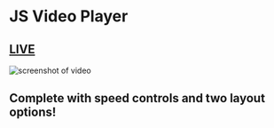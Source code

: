 # JS Video Player

## [LIVE](https://mathcodes.github.io/Javascript-Video-Player/)

![screenshot of video](https://raw.githubusercontent.com/mathcodes/Javascript-Video-Player/main/assets/JSVideoPlayer.png)
 
## Complete with speed controls and two layout options!
 

